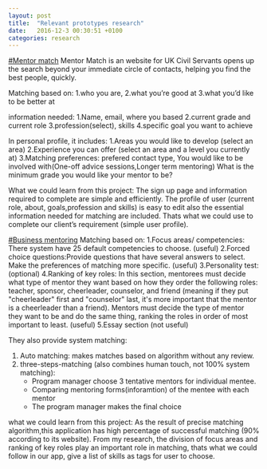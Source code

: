 ```yaml
---
layout: post
title:  "Relevant prototypes research"
date:   2016-12-3 00:30:51 +0100
categories: research
---
```

[#Mentor match](https://www.mentormatch.org.uk/)
Mentor Match is an website for UK Civil Servants opens up the search beyond your immediate circle of contacts, helping you find the best people, quickly. 


Matching based on:
1.who you are,
2.what you’re good at
3.what you’d like to be better at




information needed:
1.Name, email, where you based
2.current grade and current role
3.profession(select), skills
4.specific goal you want to achieve




In personal profile, it includes:
1.Areas you would like to develop (select an area)
2.Experience you can offer (select an area and a level you currently at)
3.Matching preferences: prefered contact type, You would like to be involved with(One-off advice sessions,Longer term mentoring) What is the minimum grade you would like your mentor to be?


What we could learn from this project:
The sign up page and information required to complete are simple and efficiently. The profile of user (current role, about, goals,profession and skills) is easy to edit also the essential information needed for matching are included. Thats what we could use to complete our client’s requirement (simple user profile).






[#Business mentoring](http://www.management-mentors.com/products/corporate-mentoring-products-overview)
Matching based on:
1.Focus areas/ competencies: There system have 25 default competencies to choose. (useful)
2.Forced choice questions:Provide questions that have several answers to select. Make the preferences of matching more specific. (useful)
3.Personality test:(optional)
4.Ranking of key roles: In this section, mentorees must decide what type of mentor they want based on how they order the following roles: teacher, sponsor, cheerleader, counselor, and friend (meaning if they put "cheerleader" first and "counselor" last, it's more important that the mentor is a cheerleader than a friend). Mentors must decide the type of mentor they want to be and do the same thing, ranking the roles in order of most important to least. (useful)
5.Essay section (not useful)


They also provide system matching:
1. Auto matching: makes matches based on algorithm without any review. 
2. three-steps-matching (also combines human touch, not 100% system matching): 
   * Program manager choose 3 tentative mentors for individual mentee.
   * Comparing mentoring forms(inforamtion) of the mentee with each mentor
   * The program manager makes the final choice


what we could learn from this project:
As the result of precise matching algorithm,this application has high percentage of successful matching (90% according to its website). From my research, the division of focus areas and ranking of key roles play an important role in matching, thats what we could follow in our app, give a list of skills as tags for user to choose. 


